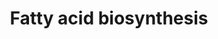 ---
annotations:
- id: PW:0000029
  parent: classic metabolic pathway
  type: Pathway Ontology
  value: fatty acid biosynthetic pathway
authors:
- MaintBot
- Mkutmon
- Eweitz
- Egonw
description: ''
last-edited: 2022-02-01
organisms:
- Bos taurus
redirect_from:
- /index.php/Pathway:WP1020
- /instance/WP1020
- /instance/WP1020_rr120929
revision: r120929
schema-jsonld:
- '@context': https://schema.org/
  '@id': https://wikipathways.github.io/pathways/WP1020.html
  '@type': Dataset
  creator:
    '@type': Organization
    name: WikiPathways
  description: ''
  keywords:
  - ACAA2
  - ACACB
  - ACLY
  - ACSL1
  - ACSL3
  - ACSL4
  - ACSL5
  - ACSL6
  - ACSS2
  - Acetyl-CoA
  - Acyl-CoA (n+2)
  - Citrate
  - DECR1
  - ECH1
  - ECHDC1
  - ECHDC2
  - ECHDC3
  - ECHS1
  - FASN
  - HADH
  - Long-Chain fatty acid
  - MECR
  - Malonyl-CoA
  - Oxaloacetate
  - PC
  - PECR
  - Palmitate
  - Pyruvate
  - SCD
  license: CC0
  name: Fatty acid biosynthesis
seo: CreativeWork
title: Fatty acid biosynthesis
wpid: WP1020
---